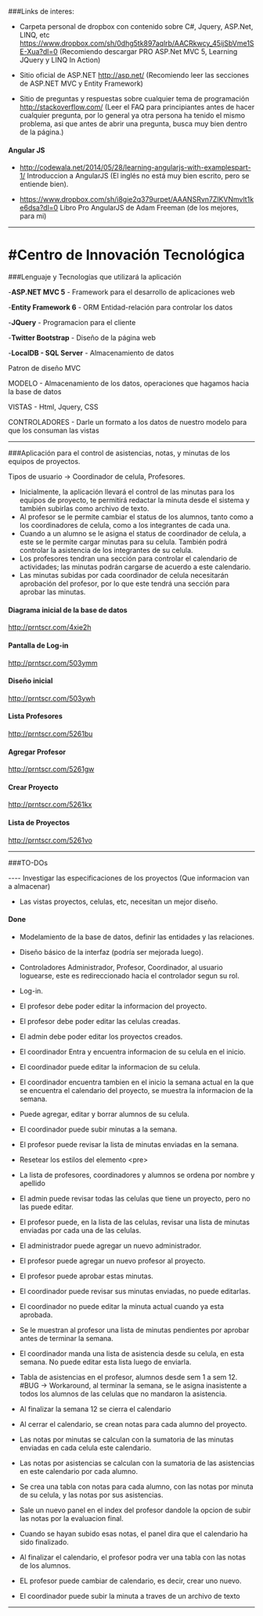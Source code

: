 ###Links de interes:

- Carpeta personal de dropbox con contenido sobre C#, Jquery, ASP.Net, LINQ, etc
  https://www.dropbox.com/sh/0dhg5tk897aqlrb/AACRkwcy_45ijSbVme1SE-Xua?dl=0
  (Recomiendo descargar PRO ASP.Net MVC 5, Learning JQuery y LINQ In Action)

- Sitio oficial de ASP.NET
  http://asp.net/
  (Recomiendo leer las secciones de ASP.NET MVC y Entity Framework) 

- Sitio de preguntas y respuestas sobre cualquier tema de programación
  http://stackoverflow.com/
  (Leer el FAQ para principiantes antes de hacer cualquier pregunta, por lo general ya otra persona ha tenido el mismo problema,   asi que antes de abrir una pregunta, busca muy bien dentro de la página.)

#### Angular JS

 - http://codewala.net/2014/05/28/learning-angularjs-with-examplespart-1/
   Introduccion a AngularJS (El inglés no está muy bien escrito, pero se entiende bien).

- https://www.dropbox.com/sh/i8gie2q379urpet/AAANSRvn7ZlKVNmvlt1ke6dsa?dl=0
  Libro Pro AngularJS de Adam Freeman (de los mejores, para mi)
-----------------------------------------------------------------------------------------------------------------

#Centro de Innovación Tecnológica
=========

###Lenguaje y Tecnologías que utilizará la aplicación

-**ASP.NET MVC 5** 		- 	Framework  para el desarrollo de aplicaciones web

-**Entity Framework 6**	- 	ORM Entidad-relación para controlar los datos

-**JQuery**			-	Programacion para el cliente

-**Twitter Bootstrap**	-	Diseño de la página web

-**LocalDB - SQL Server**	-	Almacenamiento de datos

Patron de diseño MVC 

MODELO - Almacenamiento de los datos, operaciones que hagamos hacia la base de datos

VISTAS - Html, Jquery, CSS

CONTROLADORES - Darle un formato a los datos de nuestro modelo para que los consuman las vistas


------------------------------------------------------------------------------

###Aplicación para el control de asistencias, notas, y minutas de los equipos de proyectos.

Tipos de usuario -> Coordinador de celula, Profesores.

- Inicialmente, la aplicación llevará el control de las minutas para los equipos de proyecto, 
te permitirá redactar la minuta desde el sistema y también subirlas como archivo de texto.
- Al profesor se le permite cambiar el status de los alumnos, tanto como a los coordinadores de celula,
como a los integrantes de cada una.
- Cuando a un alumno se le asigna el status de coordinador de celula, a este se le permite cargar minutas
para su celula. También podrá controlar la asistencia de los integrantes de su celula.
- Los profesores tendran una sección para controlar el calendario de actividades; las minutas podrán cargarse
de acuerdo a este calendario.
- Las minutas subidas por cada coordinador de celula necesitarán aprobación del profesor, por lo que este 
tendrá una sección para aprobar las minutas.

#### Diagrama inicial de la base de datos

http://prntscr.com/4xie2h

#### Pantalla de Log-in

http://prntscr.com/503ymm

#### Diseño inicial

http://prntscr.com/503ywh

#### Lista Profesores

http://prntscr.com/5261bu

#### Agregar Profesor

http://prntscr.com/5261gw

#### Crear Proyecto

http://prntscr.com/5261kx

#### Lista de Proyectos

http://prntscr.com/5261vo

----------------------------------------------------------------------------------

###TO-DOs

---- Investigar las especificaciones de los proyectos (Que informacion van a almacenar)

- Las vistas proyectos, celulas, etc, necesitan un mejor diseño.

#### Done

- Modelamiento de la base de datos, definir las entidades y las relaciones.
- Diseño básico de la interfaz (podría ser mejorada luego).
- Controladores Administrador, Profesor, Coordinador, al usuario loguearse, este es redireccionado hacia el controlador segun su rol.
- Log-in.
- El profesor debe poder editar la informacion del proyecto.
- El profesor debe poder editar las celulas creadas.
- El admin debe poder editar los proyectos creados.

- El coordinador Entra y encuentra informacion de su celula en el inicio.
- El coordinador puede editar la informacion de su celula.
- El coordinador encuentra tambien en el inicio la semana actual en la que se encuentra el calendario del proyecto, se muestra la informacion de la semana.
- Puede agregar, editar y borrar alumnos de su celula.
- El coordinador puede subir minutas a la semana.
- El profesor puede revisar la lista de minutas enviadas en la semana.
- Resetear los estilos del elemento \<pre\>
- La lista de profesores, coordinadores y alumnos se ordena por nombre y apellido
- El admin puede revisar todas las celulas que tiene un proyecto, pero no las puede editar.
- El profesor puede, en la lista de las celulas, revisar una lista de minutas enviadas por cada una de las celulas.
- El administrador puede agregar un nuevo administrador.
- El profesor puede agregar un nuevo profesor al proyecto.
- El profesor puede aprobar estas minutas.
- El coordinador puede revisar sus minutas enviadas, no puede editarlas.
- El coordinador no puede editar la minuta actual cuando ya esta aprobada.
- Se le muestran al profesor una lista de minutas pendientes por aprobar antes de terminar la semana.
- El coordinador manda una lista de asistencia desde su celula, en esta semana. No puede editar esta lista luego de enviarla.
- Tabla de asistencias en el profesor, alumnos desde sem 1 a sem 12. #BUG -> Workaround, al terminar la semana, se le asigna inasistente a todos los alumnos de las celulas que no mandaron la asistencia.
- Al finalizar la semana 12 se cierra el calendario
- Al cerrar el calendario, se crean notas para cada alumno del proyecto.
- Las notas por minutas se calculan con la sumatoria de las minutas enviadas en cada celula este calendario.
- Las notas por asistencias se calculan con la sumatoria de las asistencias en este calendario por cada alumno.
- Se crea una tabla con notas para cada alumno, con las notas por minuta de su celula, y las notas por sus asistencias.
- Sale un nuevo panel en el index del profesor dandole la opcion de subir las notas por la evaluacion final.
- Cuando se hayan subido esas notas, el panel dira que el calendario ha sido finalizado.
- Al finalizar el calendario, el profesor podra ver una tabla con las notas de los alumnos.
- EL profesor puede cambiar de calendario, es decir, crear uno nuevo.
- El coordinador puede subir la minuta a traves de un archivo de texto

----------------------------------------------------------------------------------
